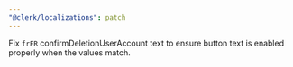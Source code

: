 ```yaml
---
"@clerk/localizations": patch
---
```


Fix `frFR` confirmDeletionUserAccount text to ensure button text is enabled properly when the values match.
